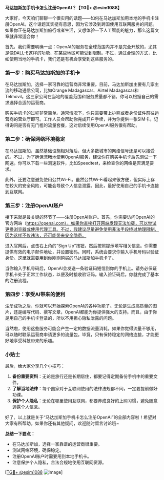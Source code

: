 **马达加斯加手机卡怎么注册OpenAI？【TG💪+ @esim1088】**

大家好，今天咱们聊聊一个很实用的话题——如何在马达加斯加用本地的手机卡注册OpenAI。这个话题其实挺有意思，因为它涉及到跨国使用互联网服务的问题。如果你正在马达加斯加旅行或者生活，又想体验一下人工智能的魅力，那么这篇文章就非常适合你！

首先，我们需要明确一点：OpenAI的服务在全球范围内并不是完全开放的，尤其是像DALL-E这样的功能，在某些地区可能受到限制。不过，通过合理的方式，比如使用当地的手机卡，我们还是有机会享受到这些服务的。

### 第一步：购买马达加斯加的手机卡

在马达加斯加，选择一家可靠的运营商非常重要。目前，马达加斯加主要有几家主流的移动通信公司，比如Orange Madagascar、Airtel Madagascar和Telmovil。这三家公司在当地的覆盖范围和服务质量都不错，你可以根据自己的需求选择合适的运营商。

购买手机卡的过程非常简单。通常情况下，你只需要带上护照或者身份证件前往运营商的营业厅即可。工作人员会帮助你完成开户手续，并为你提供一张SIM卡。记得询问是否有无门槛的流量套餐，这对后续使用OpenAI服务很有帮助。

### 第二步：确保网络环境稳定

在马达加斯加，虽然基础设施相对落后，但大多数城市的网络信号还是可以接受的。不过，为了确保流畅地使用OpenAI服务，建议你在购买手机卡后先测试一下网速。你可以下载一些测速软件，比如Speedtest，来检查你的网络是否满足要求。

此外，还要注意避免使用公共Wi-Fi。虽然公共Wi-Fi看起来很方便，但实际上存在较大的安全风险，可能会导致个人信息泄露。因此，最好使用自己的手机卡连接到互联网。

### 第三步：注册OpenAI账户

接下来就是最关键的环节了——注册OpenAI账户。首先，你需要访问OpenAI的官方网站（https://openai.com）。如果你直接打开网站发现无法加载，可以尝试更换浏览器或使用代理工具。不过，我建议尽量避免使用非法手段绕过地理限制，因为这样不仅违法，还可能带来安全隐患。

进入官网后，点击右上角的“Sign Up”按钮，然后按照提示填写相关信息。你需要提供有效的电子邮件地址，并设置密码。同时，系统会要求你输入手机号码以验证身份。这里就需要用到你刚刚购买的马达加斯加手机卡了。

当你输入手机号码后，OpenAI会发送一条验证码短信到你的手机上。请务必保证手机卡处于正常工作状态，以便及时接收验证码。输入验证码后，你就完成了基本的注册流程。

### 第四步：享受AI带来的便利

注册成功之后，你就可以开始探索OpenAI的各种功能了。无论是生成高质量的图片，还是编写代码、撰写文章，OpenAI都能为你提供强大的支持。而且，由于你是用自己的手机卡登录的，所以不用担心隐私泄露的问题。

当然啦，使用这些服务可能会产生一定的数据流量消耗。如果你觉得流量不够用，可以随时联系运营商申请更多的流量包。毕竟，只有保持稳定的网络连接，才能更好地享受科技带来的乐趣。

### 小贴士

最后，给大家分享几个小技巧：

1. **备份重要资料**：无论是旅行还是长期居住，都要记得定期备份手机中的重要文件。
2. **了解当地法律**：每个国家对于互联网使用的法律法规都不同，一定要提前做好功课。
3. **保护个人隐私**：无论在哪里使用互联网，都要养成良好的上网习惯，避免随意透露个人信息。

好了，以上就是关于“马达加斯加手机卡怎么注册OpenAI”的全部内容啦！希望对大家有所帮助。如果你还有其他疑问，欢迎随时留言讨论哦~

**总结一下要点：**
- 在马达加斯加，选择一家靠谱的运营商很重要。
- 测试网络环境，确保稳定。
- 注册OpenAI账户时需要用到本地手机卡。
- 注意保护个人隐私，合法合规地使用互联网资源。

[[TG💪+ @esim1088](https://t.me/s/esim1088) ![Image](https://i.postimg.cc/4NQfJmqS/Snipaste-2025-05-13-00-14-12.png)]